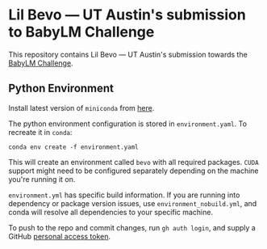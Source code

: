 # Lil Bevo &mdash; UT Austin's submission to BabyLM Challenge

This repository contains Lil Bevo &mdash; UT Austin's submission towards the [BabyLM Challenge](https://babylm.github.io).

## Python Environment

Install latest version of `miniconda` from [here](https://docs.conda.io/en/latest/miniconda.html).

The python environment configuration is stored in `environment.yaml`. To recreate it in `conda`:

```
conda env create -f environment.yaml
``` 

This will create an environment called `bevo` with all required packages. `CUDA` support might need to be configured separately depending on the machine you're running it on.

`environment.yml` has specific build information. If you are running into dependency or package version issues, use `environment_nobuild.yml`, and conda will resolve all dependencies to your specific machine.

To push to the repo and commit changes, run `gh auth login`, and supply a GitHub [personal access token](https://docs.github.com/en/authentication/keeping-your-account-and-data-secure/creating-a-personal-access-token).
